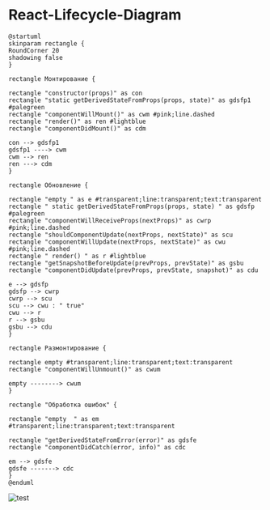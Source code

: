 # React-Lifecycle-Diagram

```plantuml
@startuml
skinparam rectangle {
RoundCorner 20
shadowing false
}

rectangle Монтирование {

rectangle "constructor(props)" as con
rectangle "static getDerivedStateFromProps(props, state)" as gdsfp1 #palegreen
rectangle "componentWillMount()" as cwm #pink;line.dashed
rectangle "render()" as ren #lightblue
rectangle "componentDidMount()" as cdm

con --> gdsfp1
gdsfp1 ----> cwm
cwm --> ren
ren ---> cdm
}

rectangle Обновление {

rectangle "empty " as e #transparent;line:transparent;text:transparent
rectangle " static getDerivedStateFromProps(props, state) " as gdsfp #palegreen
rectangle "componentWillReceiveProps(nextProps)" as cwrp #pink;line.dashed
rectangle "shouldComponentUpdate(nextProps, nextState)" as scu
rectangle "componentWillUpdate(nextProps, nextState)" as cwu #pink;line.dashed
rectangle " render() " as r #lightblue
rectangle "getSnapshotBeforeUpdate(prevProps, prevState)" as gsbu
rectangle "componentDidUpdate(prevProps, prevState, snapshot)" as cdu

e --> gdsfp
gdsfp --> cwrp
cwrp --> scu
scu --> cwu : " true"
cwu --> r
r --> gsbu
gsbu --> cdu
}

rectangle Размонтирование {

rectangle empty #transparent;line:transparent;text:transparent
rectangle "componentWillUnmount()" as cwum

empty --------> cwum
}

rectangle "Обработка ошибок" {

rectangle "empty  " as em #transparent;line:transparent;text:transparent

rectangle "getDerivedStateFromError(error)" as gdsfe
rectangle "componentDidCatch(error, info)" as cdc

em --> gdsfe
gdsfe -------> cdc
}
@enduml
```

![test](http://www.plantuml.com/plantuml/png/dLHVQnD147_VJp4aBn4IKHyhI37LDq4QnEVjxUHoz6xtcDrj5Ic8Jtu84Jz258gbsdw6xJTozlRYNKeIsWQoDpStVtxpcvdTjqwIyrKfx76XQqco0iBCIPsN29_4eV5QJGrf97ZsHDY5LEQqq3dCPMbHd0dHMOTluJfStNm95pUVMVeLbk4gN8Hp3jEp6cH6MqS-SuP6DPdQFXg0jC3glXNZSaK6ERe3fE84rOmL-9fCzJRw9CynH3DC0N9bv_LJ6DQon9mGzNhIgZOQjNjVbEKRBigDshId5RiK-lXvMMXyhAHTeEfx4cg5r5hp2mpB8b-uezBZnWG7XLgBhoeXk3QOJ5wq44Lwi2Rg68288A9C3MWDwGDxhlFxFVnaHYEpVyBvHcwngjr7Q18Z31r9RRcdZAgfRg-lSFZ1zHNzC70lzg6Z_oxi7sA67385qeoYaLRTe7ftE-p2-59DLm7VrOeXT6764CLPDnKsyrkHx7HESFnkDD1EHyi1RHaEvd6cPStOtKkS6y8sSqruqcQEOYzpRe_yjl7QuSmjQVEifiyBWTtifT6BxmtLWe_q5cdYV_l5mnuNvCZZW4sIbWJ5PqB6Hskh_AqX_S5h_plylSjLaARruMEwtanThQsrhuH82IRfbogxjLE3k5ICSSchTSruByCIMFZAO5aHBWSR5wpTiEg-sFkHDkpMAo938undTwLjlMMcqcMBP3s6Gi_DgkLPBFn_pr4q9tGaiC6Ps4UjV5N-0m00)
